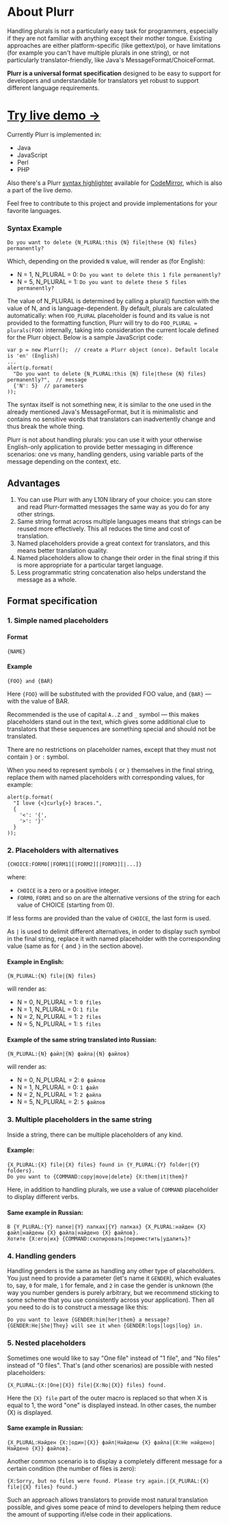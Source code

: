 About Plurr
===========

Handling plurals is not a particularly easy task for programmers, especially if
they are not familiar with anything except their mother tongue. Existing
approaches are either platform-specific (like gettext/po), or have limitations
(for example you can't have multiple plurals in one string), or not particularly
translator-friendly, like Java's MessageFormat/ChoiceFormat.

**Plurr is a universal format specification** designed to be easy to support for
developers and understandable for translators yet robust to support different
language requirements.

[Try live demo &rarr;](http://iafan.github.io/plurr-demo/)
===============

Currently Plurr is implemented in:

  * Java
  * JavaScript
  * Perl
  * PHP

Also there's a Plurr [syntax highlighter](https://github.com/iafan/Plurr/tree/master/demo/js/codemirror/mode/plurr) available for [CodeMirror](http://codemirror.net/),
which is also a part of the live demo.

Feel free to contribute to this project and provide implementations for your
favorite languages.

### Syntax Example

    Do you want to delete {N_PLURAL:this {N} file|these {N} files} permanently?

Which, depending on the provided `N` value, will render as (for English):

  * N = 1, N_PLURAL = 0: `Do you want to delete this 1 file permanently?`
  * N = 5, N_PLURAL = 1: `Do you want to delete these 5 files permanently?`

The value of N_PLURAL is determined by calling a plural() function with the
value of N, and is language-dependent. By default, plurals are calculated
automatically: when `FOO_PLURAL` placeholder is found and its value is not
provided to the formatting function, Plurr will try to do
`FOO_PLURAL = plurals(FOO)` internally, taking into consideration the current
locale defined for the Plurr object. Below is a sample JavaScript code:

    var p = new Plurr();  // create a Plurr object (once). Default locale is 'en' (English)
    ...
    alert(p.format(
      "Do you want to delete {N_PLURAL:this {N} file|these {N} files} permanently?",  // message
      {'N': 5}  // parameters
    ));

The syntax itself is not something new, it is similar to the one used in the
already mentioned Java's MessageFormat, but it is minimalistic and contains no
sensitive words that translators can inadvertently change and thus break the
whole thing.

Plurr is not about handling plurals: you can use it with your otherwise
English-only application to provide better messaging in difference scenarios:
one vs many, handling genders, using variable parts of the message depending
on the context, etc.

Advantages
----------

 1. You can use Plurr with any L10N library of your choice: you can store and
    read Plurr-formatted messages the same way as you do for any other strings.
 2. Same string format across multiple languages means that strings can be
    reused more effectively. This all reduces the time and cost of translation.
 3. Named placeholders provide a great context for translators, and this means
    better translation quality.
 4. Named placeholders allow to change their order in the final string if this
    is more appropriate for a particular target language.
 5. Less programmatic string concatenation also helps understand the message as
    a whole.

Format specification
--------------------

### 1. Simple named placeholders

#### Format

    {NAME}

#### Example

    {FOO} and {BAR}

Here `{FOO}` will be substituted with the provided FOO value, and `{BAR}` —
with the value of BAR.


Recommended is the use of capital `A..Z` and `_` symbol — this makes
placeholders stand out in the text, which gives some additional clue to
translators that these sequences are something special and should not be
translated.

There are no restrictions on placeholder names, except that they must not
contain `}` or `:` symbol.

When you need to represent symbols `{` or `}` themselves in the final string,
replace them with named placeholders with corresponding values, for example:

    alert(p.format(
      "I love {<}curly{>} braces.",
      {
        '<': '{',
        '>': '}'
      }
    ));

### 2. Placeholders with alternatives

    {CHOICE:FORM0[|FORM1][|FORM2][|FORM3][|...]}

where:

  * `CHOICE` is a zero or a positive integer.
  * `FORM0`, `FORM1` and so on are the alternative versions of the string for
    each value of CHOICE (starting from 0).

If less forms are provided than the value of `CHOICE`, the last form is used.

As `|` is used to delimit different alternatives, in order to display such
symbol in the final string, replace it with named placeholder with the
corresponding value (same as for `{` and `}` in the section above).

#### Example in English:

    {N_PLURAL:{N} file|{N} files}

will render as:

  * N = 0, N_PLURAL = 1: `0 files`
  * N = 1, N_PLURAL = 0: `1 file`
  * N = 2, N_PLURAL = 1: `2 files`
  * N = 5, N_PLURAL = 1: `5 files`

#### Example of the same string translated into Russian:

    {N_PLURAL:{N} файл|{N} файла|{N} файлов}

will render as:

  * N = 0, N_PLURAL = 2: `0 файлов`
  * N = 1, N_PLURAL = 0: `1 файл`
  * N = 2, N_PLURAL = 1: `2 файла`
  * N = 5, N_PLURAL = 2: `5 файлов`

### 3. Multiple placeholders in the same string

Inside a string, there can be multiple placeholders of any kind.

#### Example:

    {X_PLURAL:{X} file|{X} files} found in {Y_PLURAL:{Y} folder|{Y} folders}.
    Do you want to {COMMAND:copy|move|delete} {X:them|it|them}?

Here, in addition to handling plurals, we use a value of `COMMAND` placeholder
to display different verbs.

#### Same example in Russian:

    В {Y_PLURAL:{Y} папке|{Y} папках|{Y} папках} {X_PLURAL:найден {X} файл|найдены {X} файла|найдено {X} файлов}.
    Хотите {X:его|их} {COMMAND:скопировать|переместить|удалить}?

### 4. Handling genders

Handling genders is the same as handling any other type of placeholders. You
just need to provide a parameter (let's name it `GENDER`), which evaluates to,
say, `0` for male, `1` for female, and `2` in case the gender is unknown (the
way you number genders is purely arbitrary, but we recommend sticking to some
scheme that you use consistently across your application). Then all you need to
do is to construct a message like this:

    Do you want to leave {GENDER:him|her|them} a message?
    {GENDER:He|She|They} will see it when {GENDER:logs|logs|log} in.

### 5. Nested placeholders

Sometimes one would like to say "One file" instead of "1 file", and "No files"
instead of "0 files". That's (and other scenarios) are possible with nested
placeholders:

    {X_PLURAL:{X:|One|{X}} file|{X:No|{X}} files} found.

Here the `{X} file` part of the outer macro is replaced so that
when X is equal to 1, the word "one" is displayed instead.
In other cases, the number (X) is displayed.

#### Same example in Russian:

    {X_PLURAL:Найден {X:|один|{X}} файл|Найдены {X} файла|{X:Не найдено|Найдено {X}} файлов}.

Another common scenario is to display a completely different message for a
certain condition (the number of files is zero):

    {X:Sorry, but no files were found. Please try again.|{X_PLURAL:{X} file|{X} files} found.}

Such an approach allows translators to provide most natural translation
possible, and gives some peace of mind to developers helping them reduce the
amount of supporting if/else code in their applications.
